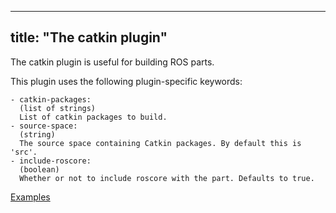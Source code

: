 
---
title: "The catkin plugin"
---

The catkin plugin is useful for building ROS parts.

This plugin uses the following plugin-specific keywords:

    - catkin-packages:
      (list of strings)
      List of catkin packages to build.
    - source-space:
      (string)
      The source space containing Catkin packages. By default this is 'src'.
    - include-roscore:
      (boolean)
      Whether or not to include roscore with the part. Defaults to true.

[Examples](https://github.com/search?o=desc&q=filename%3Asnapcraft.yaml+%22plugin%3A+catkin%22+&s=indexed&type=Code&utf8=%E2%9C%93)
